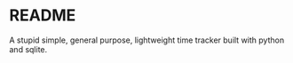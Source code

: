 README
======

A stupid simple, general purpose, lightweight time tracker built with python and sqlite.
